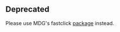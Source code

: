 ## Deprecated

Please use MDG's fastclick [package](https://atmospherejs.com/meteor/fastclick) instead.

